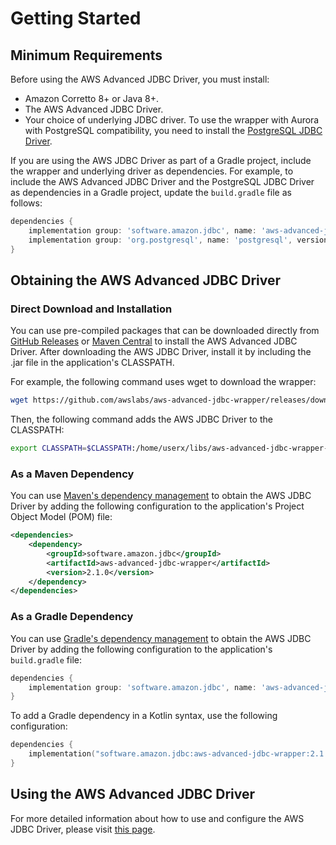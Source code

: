 # Getting Started

## Minimum Requirements

Before using the AWS Advanced JDBC Driver, you must install:

- Amazon Corretto 8+ or Java 8+.
- The AWS Advanced JDBC Driver.
- Your choice of underlying JDBC driver. To use the wrapper with Aurora with PostgreSQL compatibility, you need to install the [PostgreSQL JDBC Driver](https://github.com/pgjdbc/pgjdbc).

If you are using the AWS JDBC Driver as part of a Gradle project, include the wrapper and underlying driver as dependencies.  For example, to include the AWS Advanced JDBC Driver and the PostgreSQL JDBC Driver as dependencies in a Gradle project, update the ```build.gradle``` file as follows:

```gradle
dependencies {
    implementation group: 'software.amazon.jdbc', name: 'aws-advanced-jdbc-wrapper', version: '2.1.0'
    implementation group: 'org.postgresql', name: 'postgresql', version: '42.5.0'
}
```

## Obtaining the AWS Advanced JDBC Driver

### Direct Download and Installation

You can use pre-compiled packages that can be downloaded directly from [GitHub Releases](https://github.com/awslabs/aws-advanced-jdbc-wrapper/releases) or [Maven Central](https://search.maven.org/search?q=g:software.amazon.jdbc) to install the AWS Advanced JDBC Driver. After downloading the AWS JDBC Driver, install it by including the .jar file in the application's CLASSPATH.

For example, the following command uses wget to download the wrapper:

```bash
wget https://github.com/awslabs/aws-advanced-jdbc-wrapper/releases/download/2.1.0/aws-advanced-jdbc-wrapper-2.1.0.jar
```

Then, the following command adds the AWS JDBC Driver to the CLASSPATH:

```bash
export CLASSPATH=$CLASSPATH:/home/userx/libs/aws-advanced-jdbc-wrapper-2.1.0.jar
```

### As a Maven Dependency

You can use [Maven's dependency management](https://search.maven.org/search?q=g:software.amazon.jdbc) to obtain the AWS JDBC Driver by adding the following configuration to the application's Project Object Model (POM) file:

```xml
<dependencies>
    <dependency>
        <groupId>software.amazon.jdbc</groupId>
        <artifactId>aws-advanced-jdbc-wrapper</artifactId>
        <version>2.1.0</version>
    </dependency>
</dependencies>
```

### As a Gradle Dependency

You can use [Gradle's dependency management](https://search.maven.org/search?q=g:software.amazon.jdbc) to obtain the AWS JDBC Driver by adding the following configuration to the application's ```build.gradle``` file:

```gradle
dependencies {
    implementation group: 'software.amazon.jdbc', name: 'aws-advanced-jdbc-wrapper', version: '2.1.0'
}
```

To add a Gradle dependency in a Kotlin syntax, use the following configuration:

```kotlin
dependencies {
    implementation("software.amazon.jdbc:aws-advanced-jdbc-wrapper:2.1.0")
}
```

## Using the AWS Advanced JDBC Driver

For more detailed information about how to use and configure the AWS JDBC Driver, please visit [this page](using-the-jdbc-driver/UsingTheJdbcDriver.md).
